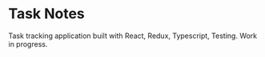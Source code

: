 # Task Notes

Task tracking application built with React, Redux, Typescript, Testing. Work in progress.
